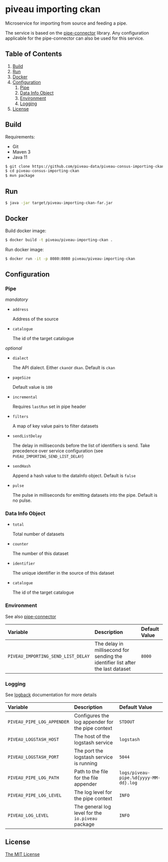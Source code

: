 # piveau importing ckan
Microservice for importing from source and feeding a pipe.

The service is based on the [pipe-connector](https://github.com/piveau-data/piveau-pipe-connector) library. Any configuration applicable for the pipe-connector can also be used for this service.

## Table of Contents
1. [Build](#build)
1. [Run](#run)
1. [Docker](#docker)
1. [Configuration](#configuration)
    1. [Pipe](#pipe)
    1. [Data Info Object](#data-info-object)
    1. [Environment](#environment)
    1. [Logging](#logging)
1. [License](#license)

## Build
Requirements:
 * Git
 * Maven 3
 * Java 11

```bash
$ git clone https://github.com/piveau-data/piveau-consus-importing-ckan.git
$ cd piveau-consus-importing-ckan
$ mvn package
```

## Run

```bash
$ java -jar target/piveau-importing-ckan-far.jar
```

## Docker

Build docker image:

```bash
$ docker build -t piveau/piveau-importing-ckan .
```

Run docker image:

```bash
$ docker run -it -p 8080:8080 piveau/piveau-importing-ckan
```

## Configuration

### Pipe

_mandatory_

* `address` 

    Address of the source

* `catalogue`

    The id of the target catalogue

_optional_

* `dialect`

    The API dialect. Either `ckan`or `dkan`. Default is `ckan`
    
* `pageSize` 

    Default value is `100`

* `incremental` 
    
    Requires `lastRun` set in pipe header

* `filters` 

    A map of key value pairs to filter datasets

* `sendListDelay`

    The delay in milliseconds before the list of identifiers is send. Take precedence over service configuration (see `PVEAU_IMPORTING_SEND_LIST_DELAY`)

* `sendHash`

    Append a hash value to the dataInfo object. Default is `false` 

* `pulse`

    The pulse in milliseconds for emitting datasets into the pipe. Default is no pulse.
    
### Data Info Object

* `total` 

    Total number of datasets

* `counter` 

    The number of this dataset

* `identifier` 

    The unique identifier in the source of this dataset

* `catalogue`

    The id of the target catalogue

### Environment
See also [pipe-connector](https://github.com/piveau-data/piveau-pipe-connector)

| Variable| Description | Default Value |
| :--- | :--- | :--- |
| `PIVEAU_IMPORTING_SEND_LIST_DELAY` | The delay in millisecond for sending the identifier list after the last dataset | `8000` |

### Logging
See [logback](https://logback.qos.ch/documentation.html) documentation for more details

| Variable| Description | Default Value |
| :--- | :--- | :--- |
| `PIVEAU_PIPE_LOG_APPENDER` | Configures the log appender for the pipe context | `STDOUT` |
| `PIVEAU_LOGSTASH_HOST`            | The host of the logstash service | `logstash` |
| `PIVEAU_LOGSTASH_PORT`            | The port the logstash service is running | `5044` |
| `PIVEAU_PIPE_LOG_PATH`     | Path to the file for the file appender | `logs/piveau-pipe.%d{yyyy-MM-dd}.log` |
| `PIVEAU_PIPE_LOG_LEVEL`    | The log level for the pipe context | `INFO` |
| `PIVEAU_LOG_LEVEL`    | The general log level for the `io.piveau` package | `INFO` |

## License

[The MIT License](LICENSE.md)

